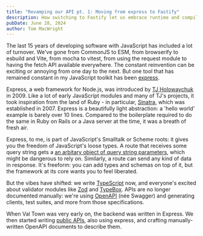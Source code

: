 ```yaml
---
title: "Revamping our API pt. 1: Moving from express to Fastify"
description: How switching to Fastify let us embrace runtime and compile-time types
pubDate: June 28, 2024
author: Tom MacWright
---
```


The last 15 years of developing software with JavaScript has included a lot
of turnover. We've gone from CommonJS to ESM, from browserify to esbuild
and Vite, from mocha to vitest, from using the request module to having
the fetch API available everywhere. The constant reinvention can be exciting
or annoying from one day to the next. But one tool that has remained
constant in my JavaScript toolkit has been [express](https://expressjs.com/).

Express, a web framework for Node.js,
was introduced by [TJ Holowaychuk][tj] in 2009. Like a lot
of early JavaScript modules and many of TJ's projects, it took inspiration
from the land of Ruby - in particular, [Sinatra](https://sinatrarb.com/), which
was established in 2007. Express is a beautifully light abstraction: a
'hello world' example is barely over 10 lines. Compared to the boilerplate
required to do the same in Ruby on Rails or a Java server at the time, it
was a breath of fresh air.

Express, to me, is part of JavaScript's Smalltalk or Scheme roots: it gives
you the freedom of JavaScript's loose types. A route that receives some query
string gets a [an arbitary object of query string parameters](https://expressjs.com/en/4x/api.html#req.query), which
might be dangerous to rely on. Similarly, a route can send any kind of
data in response. It's freeform: you can add types and schemas on top of it,
but the framework at its core wants you to feel liberated.

But the vibes have shifted: we write [TypeScript](http://typescript.com/) now,
and everyone's excited about validator modules like [Zod](https://zod.dev/)
and [TypeBox](https://github.com/sinclairzx81/typebox). APIs are no longer
documented manually: we're using [OpenAPI][openapi]
(née Swagger) and generating clients, test suites, and more from those
specifications.

When Val Town was very early on, the backend was written in Express. We
then started writing [public APIs](https://blog.val.town/blog/expanding-the-vals-api-rfc/), also using
express, and crafting manually-written OpenAPI documents to describe them.

[openapi]: https://en.wikipedia.org/wiki/OpenAPI_Specification
[async_mdn]: https://developer.mozilla.org/en-US/docs/Web/JavaScript/Reference/Statements/async_function
[tj]: https://github.com/tj
